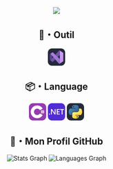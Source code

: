 <div align="center">
  <a href="https://git.io/typing-svg">
    <img src="https://readme-typing-svg.herokuapp.com/?lines=Développeur+CSharp;Développement+de+Plugin+personaliser&center=true&size=25&color=#ffffff" height="50">
  </a>
</div>
<h2 align="center">🔧・Outil</h2>
<p align="center">
  <code><img title="Visual Studio" height="40" src="https://github.com/tandpfun/skill-icons/blob/main/icons/VisualStudio-Dark.svg"></code>
</p>
<h2 align="center">📦・Language</h2>
<p align="center">
  <code><img title="CSharp" height="40" src="https://github.com/tandpfun/skill-icons/blob/main/icons/CS.svg"></code>
  <code><img title=".NET" height="40" src="https://github.com/tandpfun/skill-icons/blob/main/icons/DotNet.svg"></code>
  <code><img title="Python" height="40" src="https://github.com/tandpfun/skill-icons/blob/main/icons/Python-Dark.svg"></code>
</p>
<h2 align="center">🔗・Mon Profil GitHub</h2>
<div align="center">
  <img src="https://github-readme-stats.vercel.app/api?username=Shape581&show_icons=true&theme=dark" height="150" alt="Stats Graph">
  <img src="https://github-readme-stats.vercel.app/api/top-langs?username=Shape581&locale=en&hide_title=false&layout=compact&card_width=320&langs_count=5&theme=dark&hide_border=false" height="150" alt="Languages Graph">
</div>
